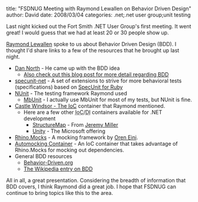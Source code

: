 
title: "FSDNUG Meeting with Raymond Lewallen on Behavior Driven Design"
author: David
date: 2008/03/04
categories: .net;.net user group;unit testing

Last night kicked out the Fort Smith .NET User Group's first meeting. It went great! I would guess that we had at least 20 or 30 people show up. 

[Raymond Lewallen](http://www.raymondlewallen.com/) spoke to us about Behavior Driven Design (BDD). I thought I'd share links to a few of the resources that he brought up last night. 

- [Dan North](http://dannorth.net/) - He came up with the BDD idea
  - [Also check out this blog post for more detail regarding BDD](http://dannorth.net/introducing-bdd)
- [specunit-net](http://code.google.com/p/specunit-net/) - A set of extensions to strive for more behavioral tests (specifications) based on [SpecUnit for Ruby](http://spec-unit.rubyforge.org/)
- [NUnit](http://www.nunit.org/) - The testing framework Raymond used
  - [MbUnit](http://www.mbunit.com/) - I actually use MbUnit for most of my tests, but NUnit is fine.
- [Castle Windsor - The <acronym title="Inversion of Control">IoC</acronym>](http://www.castleproject.org/container/index.html) container that Raymond mentioned.
  - Here are a few other <acronym title="Inversion of Control">IoC</acronym>/<acronym title="Dependency Injection">DI</acronym> containers available for .NET development
    - [StructureMap](http://structuremap.sourceforge.net/Default.htm) - From [Jeremy Miller](http://codebetter.com/blogs/jeremy.miller/)
    - [Unity](http://www.codeplex.com/unity) - The Microsoft offering
- [Rhino.Mocks](http://www.ayende.com/projects/rhino-mocks/downloads.aspx) - A mocking framework by [Oren Eini](http://www.ayende.com/Blog/Default.aspx).
- [Automocking Container](http://blog.eleutian.com/2007/02/23/TestsAutoMockingIoCContainer.aspx) - An IoC container that takes advantage of Rhino.Mocks for mocking out dependencies.
- General BDD resources
  - [Behavior-Driven.org](http://behaviour-driven.org/)
  - [The Wikipedia entry on BDD](http://en.wikipedia.org/wiki/Behavior_driven_development)

All in all, a great presentation. Considering the breadth of information that BDD covers, I think Raymond did a great job. I hope that FSDNUG can continue to bring topics like this to the area.

